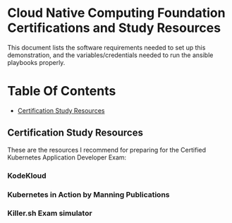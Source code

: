 # Cloud Native Computing Foundation Certifications and Study Resources

This document lists the software requirements needed to set up this demonstration, and the variables/credentials needed to run the ansible playbooks properly.


# Table Of Contents
<!-- - [Why a certification?](#why_a_cert) -->
- [Certification Study Resources](#cert_study_resources)
<!-- - [Variables](#variables)
  * [default-vars.yml](#default-variables)
  * [linux_users.yml](#linux-users)
- [Credentials](#credentials)
  * [gmail_creds.yml](#gmail-credentials)
  * [redhat-activation-key.yml](#redhat-activation-key)
  * [snow_creds.yml](#servicenow-credentials)
  * [tower_creds.yml](#tower-credentials)
  * [vault_creds.yml](#hashicorp-vault-credentials) -->

<!-- ## why_a_cert -->

## Certification Study Resources

These are the resources I recommend for preparing for the Certified Kubernetes Application Developer Exam:
### KodeKloud

### Kubernetes in Action by Manning Publications

### Killer.sh Exam simulator
